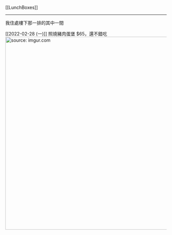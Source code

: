 [[LunchBoxes]]

---

我住處樓下那一排的其中一間

[[2022-02-28 (一)]] 照燒豬肉蛋堡 $65，還不錯吃
<a href="https://imgur.com/z0qbRrS"><img src="https://i.imgur.com/z0qbRrS.jpg" title="source: imgur.com" width="600px"/></a>


